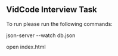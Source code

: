 ## VidCode Interview Task

To run please run the following commands: 

json-server --watch db.json

open index.html